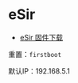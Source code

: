 # eSir

- [eSir 固件下载](https://drive.google.com/drive/folders/1dqNUrMf9n7i3y1aSh68U5Yf44WQ3KCuh)

重置：`firstboot`

默认IP：192.168.5.1

